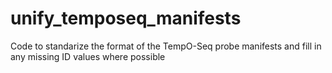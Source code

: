 # unify_temposeq_manifests
Code to standarize the format of the TempO-Seq probe manifests and fill in any missing ID values where possible
